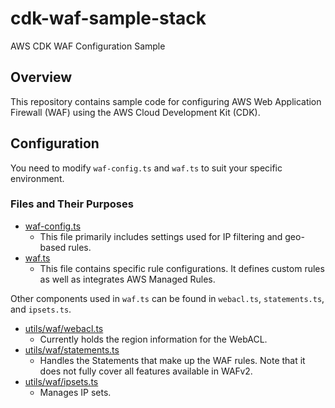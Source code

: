 # cdk-waf-sample-stack
AWS CDK WAF Configuration Sample

## Overview
This repository contains sample code for configuring AWS Web Application Firewall (WAF) using the AWS Cloud Development Kit (CDK).

## Configuration
You need to modify `waf-config.ts` and `waf.ts` to suit your specific environment.

### Files and Their Purposes
- [waf-config.ts](lib/waf-config.ts)
    - This file primarily includes settings used for IP filtering and geo-based rules.
- [waf.ts](lib/waf.ts)
    - This file contains specific rule configurations. It defines custom rules as well as integrates AWS Managed Rules.

Other components used in `waf.ts` can be found in `webacl.ts`, `statements.ts`, and `ipsets.ts`.

- [utils/waf/webacl.ts](/lib/utils/waf/webacl.ts)
    - Currently holds the region information for the WebACL.
- [utils/waf/statements.ts](/lib/utils/waf/statements.ts)
    - Handles the Statements that make up the WAF rules. Note that it does not fully cover all features available in WAFv2.
- [utils/waf/ipsets.ts](/lib/utils/waf/ipsets.ts)
    - Manages IP sets.